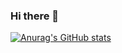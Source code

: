 ### Hi there 👋

[![Anurag's GitHub stats](https://github-readme-stats.vercel.app/api?username=torbato)](https://github.com/anuraghazra/github-readme-stats)
<!--
**torbato/torbato** is a ✨ _special_ ✨ repository because its `README.md` (this file) appears on your GitHub profile.

Here are some ideas to get you started:

- 🔭 I’m currently working on ...
- 🌱 I’m currently learning ...
- 👯 I’m looking to collaborate on ...
- 🤔 I’m looking for help with ...
- 💬 Ask me about ...
- 📫 How to reach me: ...
- 😄 Pronouns: ...
- ⚡ Fun fact: ...
-->
